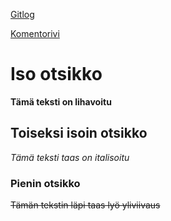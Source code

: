 
[Gitlog](https://github.com/mkajibber/ot-harjoitustyo/blob/master/laskarit/viikko1/gitlog.txt)

[Komentorivi](https://github.com/mkajibber/ot-harjoitustyo/blob/master/laskarit/viikko1/komentorivi.txt)

# Iso otsikko

**Tämä teksti on lihavoitu**

## Toiseksi isoin otsikko

*Tämä teksti taas on italisoitu*

### Pienin otsikko

~~Tämän tekstin läpi taas lyö yliviivaus~~

